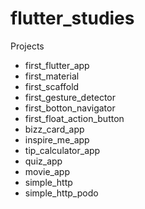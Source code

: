 # flutter_studies

Projects

- first_flutter_app
- first_material
- first_scaffold
- first_gesture_detector
- first_botton_navigator
- first_float_action_button
- bizz_card_app
- inspire_me_app
- tip_calculator_app
- quiz_app
- movie_app
- simple_http
- simple_http_podo
